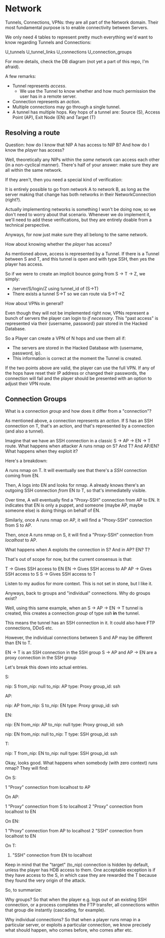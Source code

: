 # Network

Tunnels, Connections, VPNs: they are all part of the Network domain. Their most fundamental purpose is to enable connectivity between Servers.

We only need 4 tables to represent pretty much everything we'd want to know regarding Tunnels and Connections:

U_tunnels
U_tunnel_links
U_connections
U_connection_groups

For more details, check the DB diagram (not yet a part of this repo, I'm afraid).

A few remarks:

- Tunnel represents *access*.
  - We use the Tunnel to know whether and how much permission the user has in a remote server.
- Connection represents an *action*.
- Multiple connections may go through a single tunnel.
- A tunnel has multiple hops. Key hops of a tunnel are: Source (S), Access Point (AP), Exit Node (EN) and Target (T)

## Resolving a route

Question: how do I know that NIP A has access to NIP B? And how do I know the _player_ has access?

Well, theoretically any NIPs within the _same_ network can access each other (in a non-cyclical manner). There's half of your answer: make sure they are all within the same network.

If they aren't, then you need a special kind of verification:

It is entirely possible to go from network A to network B, as long as the server making that change has both networks in their NetworkConnection (right?).

Actually implementing networks is something I won't be doing now, so we don't need to worry about that scenario. Whenever we do implement it, we'll need to add these verifications, but they are entirely doable from a technical perspective.

Anyways, for now just make sure they all belong to the same network.

How about knowing whether the _player_ has access?

As mentioned above, access is represented by a Tunnel. If there is a Tunnel between S and T, and this tunnel is open and with type SSH, then yes the player has access.

So if we were to create an implicit bounce going from S -> T -> Z, we simply:

- /server/S/login/Z using tunnel_id of (S->T)
- There exists a tunnel S->T so we can route via S->T->Z

How about VPNs in general?

Even though they will not be implemented right now, VPNs represent a bunch of servers the player can login to _if necessary_. This "past access" is represented via their {username, password} pair stored in the Hacked Database.

So a Player can create a VPN of N hops and use them all if:

- The servers are stored in the Hacked Database with {username, password, ip}.
- This information is correct at the moment the Tunnel is created.

If the two points above are valid, the player can use the full VPN. If any of the hops have reset their IP address or changed their passwords, the connection will fail and the player should be presented with an option to adjust their VPN route.

## Connection Groups

What is a connection _group_ and how does it differ from a "connection"?

As mentioned above, a connection represents an _action_. If S has an SSH connection on T, that's an action, and that's represented by a connection (and also a tunnel).

Imagine that we have an SSH connection in a classic S -> AP -> EN -> T route. What happens when attacker A runs nmap on S? And T? And AP/EN? What happens when they exploit it?

Here's a breakdown:

A runs nmap on T. It will eventually see that there's a *SSH* connection coming from EN.

Then, A logs into EN and looks for nmap. A already knows there's an outgoing SSH connection _from_ EN _to_ T, so that's immediatelly visible.

Over time, A will eventually find a "Proxy-SSH" connection from AP to EN. It indicates that EN is only a puppet, and someone (maybe AP, maybe someone else) is doing things on behalf of EN.

Similarly, once A runs nmap on AP, it will find a "Proxy-SSH" connection from S to AP.

Then, once A runs nmap on S, it will find a "Proxy-SSH" connection from *localhost* to AP.

What happens when A exploits the connection in S? And in AP? EN? T?

That's out of scope for now, but the current consensus is that:

T -> Gives SSH access to EN
EN -> Gives SSH access to AP
AP -> Gives SSH access to S
S -> Gives SSH access to T

Listen to my audios for more context. This is not set in stone, but I like it.

Anyways, back to groups and "individual" connections. Why do groups exist?

Well, using this same example, when an S -> AP -> EN -> T tunnel is created, this creates a connection _group_ of type _ssh_ **in** the tunnel.

This means the tunnel has an SSH connection in it. It could also have FTP connections, DDoS etc.

However, the individual connections between S and AP may be different than EN to T.

EN -> T is an SSH connection in the SSH group
S -> AP and AP -> EN are a proxy connection in the SSH group

Let's break this down into actual entries.

S:

nip: S
from_nip: null
to_nip: AP
type: Proxy
group_id: ssh

AP:

nip: AP
from_nip: S
to_nip: EN
type: Proxy
group_id: ssh

EN:

nip: EN
from_nip: AP
to_nip: null
type: Proxy
group_id: ssh

nip: EN
from_nip: null
to_nip: T
type: SSH
group_id: ssh

T:

nip: T
from_nip: EN
to_nip: null
type: SSH
group_id: ssh

Okay, looks good. What happens when somebody (with zero context) runs nmap? They will find:

On S:

1 "Proxy" connection from localhost to AP

On AP:

1 "Proxy" connection from S to localhost
2 "Proxy" connection from localhost to EN

On EN:

1 "Proxy" connection from AP to localhost
2 "SSH" connection from localhost to EN

On T:

1. "SSH" connection from EN to localhost

Keep in mind that the "target" (to_nip) connection is hidden by default, unless the player has HDB access to them. One acceptable exception is if they have access to the S, in which case they are rewarded the T because they found the very origin of the attack.

So, to summarize:

Why groups? So that when the player e.g. logs out of an existing SSH connection, or a process completes the FTP transfer, all connections within that group die instantly (cascading, for example).

Why individual connections? So that when a player runs nmap in a particular server, or exploits a particular connection, we know precisely what should happen, who comes before, who comes after etc.
